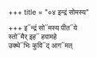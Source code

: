 +++
title = "०४ इन्द्रं सोमस्य"

+++
इ᳓न्द्रं सो᳓मस्य पीत᳓ये  
स्तो᳓मैर् इह᳓ हवामहे  
उक्थे᳓भिः कुवि᳓द् आग᳓मत्
